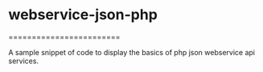 # webservice-json-php
========================

A sample snippet of code to display the basics of php json webservice api services.

